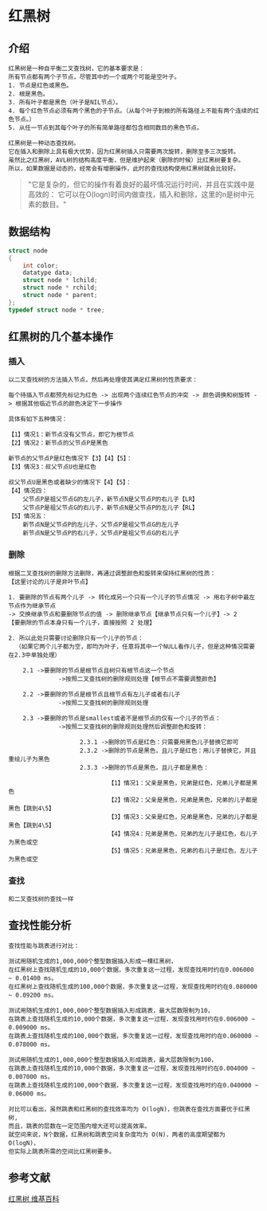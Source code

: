 # 红黑树 #

## 介绍 ##
    红黑树是一种自平衡二叉查找树，它的基本要求是：
    所有节点都有两个子节点，尽管其中的一个或两个可能是空叶子。
    1. 节点是红色或黑色。
    2. 根是黑色。
    3. 所有叶子都是黑色（叶子是NIL节点）。
    4. 每个红色节点必须有两个黑色的子节点。（从每个叶子到根的所有路径上不能有两个连续的红色节点。）
    5. 从任一节点到其每个叶子的所有简单路径都包含相同数目的黑色节点。
    
    红黑树是一种动态查找树。
    它在插入和删除上具有极大优势，因为红黑树插入只需要两次旋转，删除至多三次旋转。
    虽然比之红黑树，AVL树的结构高度平衡，但是维护起来（删除的时候）比红黑树要复杂。
    所以，如果数据是动态的，经常会有增删操作，此时的查找结构使用红黑树就会比较好。
    
>   "它是复杂的，但它的操作有着良好的最坏情况运行时间，并且在实践中是高效的：
    它可以在O(logn)时间内做查找，插入和删除，这里的n是树中元素的数目。"

## 数据结构 ##
```c
struct node
{
	int color;                  
	datatype data;
	struct node * lchild;
	struct node * rchild;
	struct node * parent;       
};
typedef struct node * tree;
```

## 红黑树的几个基本操作 ##
### 插入 ###
    以二叉查找树的方法插入节点，然后再处理使其满足红黑树的性质要求：
    
    每个待插入节点都预先标记为红色 -> 出现两个连续红色节点的冲突 -> 颜色调换和树旋转 -> 根据其他临近节点的颜色决定下一步操作
    
    具体有如下五种情况：
    
>    
    【1】情况1：新节点没有父节点，即它为根节点
    【2】情况2：新节点的父节点P是黑色
>    
    新节点的父节点P是红色情况下【3】【4】【5】：
    【3】情况3：叔父节点U也是红色
>    
    叔父节点U是黑色或者缺少的情况下【4】【5】：
    【4】情况四：
        父节点P是祖父节点G的左儿子，新节点N是父节点P的右儿子【LR】
        父节点P是祖父节点G的右儿子，新节点N是父节点P的左儿子【RL】
    【5】情况五：
        新节点N是父节点P的左儿子，父节点P是祖父节点G的左儿子
        新节点N是父节点P的右儿子，父节点P是祖父节点G的右儿子
    
### 删除 ###
    根据二叉查找树的删除方法删除，再通过调整颜色和旋转来保持红黑树的性质：
    【这里讨论的儿子是非叶节点】
    
    1. 要删除的节点有两个儿子 -> 转化成另一个只有一个儿子的节点情况 -> 用右子树中最左节点作为继承节点 
    -> 交换继承节点和要删除节点的值 -> 删除继承节点【继承节点只有一个儿子】-> 2
    【要删除的节点本身只有一个儿子，直接按照 2 处理】

    2. 所以此处只需要讨论删除只有一个儿子的节点：
      （如果它两个儿子都为空，即均为叶子，任意将其中一个NULL看作儿子，但是这种情况需要在2.3中单独处理）
    
        2.1 ->要删除的节点是根节点且树只有根节点这一个节点
	              ->按照二叉查找树的删除规则处理【根节点不需要调整颜色】
	         
        2.2 ->要删除的节点是根节点且根节点有左儿子或者右儿子
	              ->按照二叉查找树的删除规则处理
	         
        2.3 ->要删除的节点是smallest或者不是根节点的仅有一个儿子的节点：
	              ->按照二叉查找树的删除规则处理然后调整颜色和旋转：
	              
		                2.3.1 ->删除的节点是红色：只需要用黑色儿子替换它即可
		                2.3.2 ->删除的节点是黑色，且儿子是红色：用儿子替换它，并且重绘儿子为黑色
		                2.3.3 ->删除的节点是黑色，且儿子都是黑色：
		   
			                    【1】情况1：父亲是黑色，兄弟是红色，兄弟儿子都是黑色
			                    【2】情况2：父亲是黑色，兄弟是黑色，兄弟的儿子都是黑色【跳到4\5】
			                    【3】情况3：父亲是红色，兄弟是黑色，兄弟的儿子都是黑色【跳到4\5】
			                    【4】情况4：兄弟是黑色，兄弟的左儿子是红色，右儿子为黑色或空
			                    【5】情况5：兄弟是黑色，兄弟的右儿子是红色，左儿子为黑色或空
			
### 查找 ###
    和二叉查找树的查找一样
    
## 查找性能分析 ##
    
    查找性能与跳表进行对比：
    
>
    测试用随机生成的1,000,000个整型数据插入形成一棵红黑树，
    在红黑树上查找随机生成的10,000个数据，多次重复这一过程，发现查找用时约在0.006000 ~ 0.01400 ms。
    在红黑树上查找随机生成的100,000个数据，多次重复这一过程，发现查找用时约在0.080000 ~ 0.09200 ms。
>    
    测试用随机生成的1,000,000个整型数据插入形成跳表，最大层数限制为10，
    在跳表上查找随机生成的10,000个数据，多次重复这一过程，发现查找用时约在0.006000 ~ 0.009000 ms。
    在跳表上查找随机生成的100,000个数据，多次重复这一过程，发现查找用时约在0.060000 ~ 0.078000 ms。
>    
    测试用随机生成的1,000,000个整型数据插入形成跳表，最大层数限制为100，
    在跳表上查找随机生成的10,000个数据，多次重复这一过程，发现查找用时约在0.004000 ~ 0.007000 ms。
    在跳表上查找随机生成的100,000个数据，多次重复这一过程，发现查找用时约在0.040000 ~ 0.06000 ms。
    
    对比可以看出，虽然跳表和红黑树的查找效率均为 O(logN)，但跳表在查找方面要优于红黑树,
    而且，跳表的层数在一定范围内增大还可以提高效率。
    就空间来说，N个数据，红黑树和跳表空间复杂度均为 O(N)，两者的高度期望都为 O(logN)，
    但实际上跳表所需的空间比红黑树要多。
    
   
## 参考文献 ##

  [红黑树 维基百科](https://zh.wikipedia.org/wiki/%E7%BA%A2%E9%BB%91%E6%A0%91)
